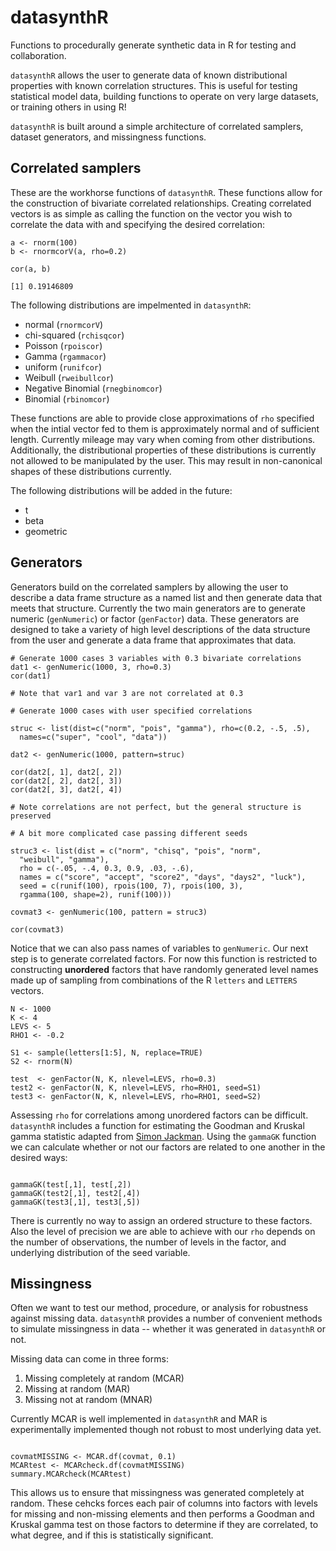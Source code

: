 datasynthR
==========

Functions to procedurally generate synthetic data in R for testing and collaboration.

`datasynthR` allows the user to generate data of known distributional properties with 
known correlation structures. This is useful for testing statistical model data, building functions to operate on very large datasets, or training others in using R!

`datasynthR` is built around a simple architecture of correlated samplers, dataset 
generators, and missingness functions. 

## Correlated samplers

These are the workhorse functions of `datasynthR`. These functions allow for the 
construction of bivariate correlated relationships. Creating correlated vectors 
is as simple as calling the function on the vector you wish to correlate the 
data with and specifying the desired correlation: 

```
a <- rnorm(100)
b <- rnormcorV(a, rho=0.2)

cor(a, b)

[1] 0.19146809
```

The following distributions are impelmented in `datasynthR`: 

- normal (`rnormcorV`)
- chi-squared (`rchisqcor`)
- Poisson (`rpoiscor`)
- Gamma (`rgammacor`)
- uniform (`runifcor`)
- Weibull (`rweibullcor`)
- Negative Binomial (`rnegbinomcor`)
- Binomial (`rbinomcor`)

These functions are able to provide close approximations of `rho` specified when 
the intial vector fed to them is approximately normal and of sufficient length. 
Currently mileage may vary when coming from other distributions. Additionally, the 
distributional properties of these distributions is currently not allowed to 
be manipulated by the user. This may result in non-canonical shapes of these 
distributions currently.

The following distributions will be added in the future: 

- t 
- beta
- geometric


## Generators

Generators build on the correlated samplers by allowing the user to describe 
a data frame structure as a named list and then generate data that meets that 
structure. Currently the two main generators are to generate numeric (`genNumeric`)
or factor (`genFactor`) data. These generators are designed to take a variety 
of high level descriptions of the data structure from the user and generate 
a data frame that approximates that data. 

```
# Generate 1000 cases 3 variables with 0.3 bivariate correlations
dat1 <- genNumeric(1000, 3, rho=0.3)
cor(dat1)

# Note that var1 and var 3 are not correlated at 0.3

# Generate 1000 cases with user specified correlations

struc <- list(dist=c("norm", "pois", "gamma"), rho=c(0.2, -.5, .5),
  names=c("super", "cool", "data"))

dat2 <- genNumeric(1000, pattern=struc)

cor(dat2[, 1], dat2[, 2])
cor(dat2[, 2], dat2[, 3])
cor(dat2[, 3], dat2[, 4])

# Note correlations are not perfect, but the general structure is preserved

# A bit more complicated case passing different seeds

struc3 <- list(dist = c("norm", "chisq", "pois", "norm", 
  "weibull", "gamma"), 
  rho = c(-.05, -.4, 0.3, 0.9, .03, -.6),
  names = c("score", "accept", "score2", "days", "days2", "luck"),
  seed = c(runif(100), rpois(100, 7), rpois(100, 3), 
  rgamma(100, shape=2), runif(100)))

covmat3 <- genNumeric(100, pattern = struc3)

cor(covmat3)
```

Notice that we can also pass names of variables to `genNumeric`. Our next 
step is to generate correlated factors. For now this function is restricted to 
constructing **unordered** factors that have randomly generated level names made 
up of sampling from combinations of the R `letters` and `LETTERS` vectors. 

```
N <- 1000
K <- 4
LEVS <- 5
RHO1 <- -0.2

S1 <- sample(letters[1:5], N, replace=TRUE)
S2 <- rnorm(N)

test  <- genFactor(N, K, nlevel=LEVS, rho=0.3)
test2 <- genFactor(N, K, nlevel=LEVS, rho=RHO1, seed=S1)
test3 <- genFactor(N, K, nlevel=LEVS, rho=RHO1, seed=S2)

```

Assessing `rho` for correlations among unordered factors can be difficult. 
`datasynthR` includes a function for estimating the Goodman and Kruskal gamma statistic adapted from [Simon Jackman](http://jackman.stanford.edu/classes/151B/06/class0517.r). Using the `gammaGK` function we can calculate whether or not 
our factors are related to one another in the desired ways:

```

gammaGK(test[,1], test[,2])
gammaGK(test2[,1], test2[,4])
gammaGK(test3[,1], test3[,5])

```

There is currently no way to assign an ordered structure to these factors. Also the 
level of precision we are able to achieve with our `rho` depends on the number 
of observations, the number of levels in the factor, and underlying distribution 
of the seed variable. 

## Missingness

Often we want to test our method, procedure, or analysis for robustness against 
missing data. `datasynthR` provides a number of convenient methods to simulate 
missingness in data -- whether it was generated in `datasynthR` or not. 

Missing data can come in three forms:

1. Missing completely at random (MCAR)
2. Missing at random (MAR)
3. Missing not at random (MNAR)

Currently MCAR is well implemented in `datasynthR` and MAR is experimentally 
implemented though not robust to most underlying data yet. 

```

covmatMISSING <- MCAR.df(covmat, 0.1)
MCARtest <- MCARcheck.df(covmatMISSING)
summary.MCARcheck(MCARtest)

```

This allows us to ensure that missingness was generated completely at random. These cehcks forces each pair of columns into factors with levels for missing and 
non-missing elements and then performs a Goodman and Kruskal gamma test on those
factors to determine if they are correlated, to what degree, and if this is 
statistically significant. 


